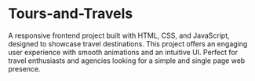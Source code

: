 # Tours-and-Travels
A responsive frontend project built with HTML, CSS, and JavaScript, designed to showcase travel destinations. This project offers an engaging user experience with smooth animations and an intuitive UI. Perfect for travel enthusiasts and agencies looking for a simple and single page web presence. 

